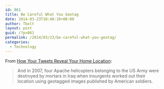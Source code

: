 ```yaml
---
id: 861
title: Be Careful What You Geotag
date: 2014-03-23T10:40:10+00:00
author: Tbolt
layout: post
guid: /?p=861
permalink: /2014/03/23/be-careful-what-you-geotag/
categories:
  - Technology
---
```

From [How Your Tweets Reveal Your Home Location](http://www.technologyreview.com/view/525741/how-your-tweets-reveal-your-home-location/?utm_source=loopinsight.com&utm_medium=referral&utm_campaign=Feed%3A+loopinsight%2FKqJb+(The+Loop)&utm_content=FeedBurner):

> And in 2007, four Apache helicopters belonging to the US Army were destroyed by mortars in Iraq when insurgents worked out their location using geotagged images published by American soldiers.
